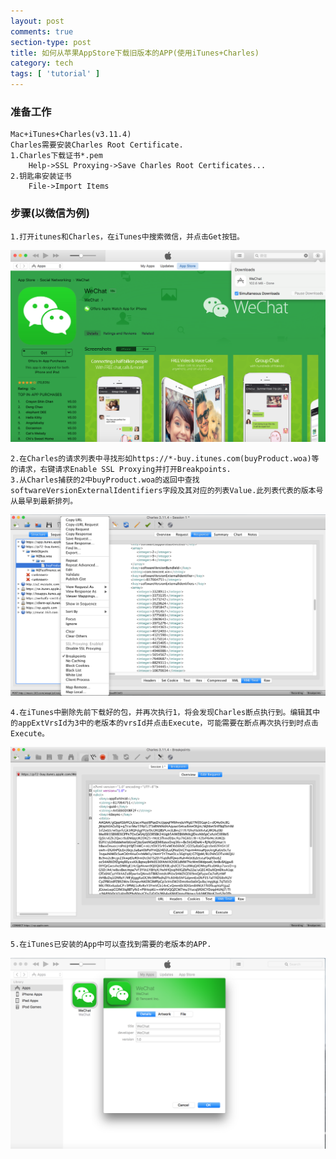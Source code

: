 ```yaml
---
layout: post
comments: true
section-type: post
title: 如何从苹果AppStore下载旧版本的APP(使用iTunes+Charles)
category: tech
tags: [ 'tutorial' ]
---
```


### 准备工作
	Mac+iTunes+Charles(v3.11.4)
	Charles需要安装Charles Root Certificate.
	1.Charles下载证书*.pem
		Help->SSL Proxying->Save Charles Root Certificates...
	2.钥匙串安装证书
		File->Import Items
		
### 步骤(以微信为例)

	1.打开itunes和Charles，在iTunes中搜索微信，并点击Get按钮。
	
![itunes-wechat](https://raw.githubusercontent.com/kangwang1988/kangwang1988.github.io/master/img/itunes-wechat.png)

	2.在Charles的请求列表中寻找形如https://*-buy.itunes.com(buyProduct.woa)等的请求，右键请求Enable SSL Proxying并打开Breakpoints.
	3.从Charles捕获的2中buyProduct.woa的返回中查找softwareVersionExternalIdentifiers字段及其对应的列表Value.此列表代表的版本号从最早到最新排列。
	
![charles-itunes-buy](https://raw.githubusercontent.com/kangwang1988/kangwang1988.github.io/master/img/charles-itunes-buy.png)

	4.在iTunes中删除先前下载好的包，并再次执行1，将会发现Charles断点执行到。编辑其中的appExtVrsId为3中的老版本的vrsId并点击Execute，可能需要在断点再次执行到时点击Execute。
	
![charles-itunes-breakpoint](https://raw.githubusercontent.com/kangwang1988/kangwang1988.github.io/master/img/charles-itunes-breakpoint.png)

	5.在iTunes已安装的App中可以查找到需要的老版本的APP.
	
![itunes-myapp-wechat](https://raw.githubusercontent.com/kangwang1988/kangwang1988.github.io/master/img/itunes-myapp-wechat.png)